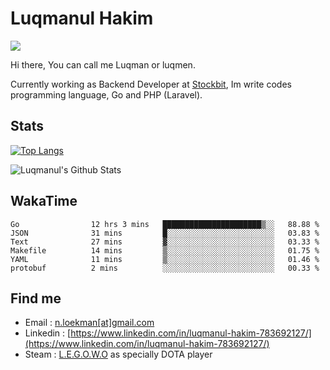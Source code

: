 
# Luqmanul Hakim

![](https://komarev.com/ghpvc/?username=luqman-v1)

Hi there, You can call me Luqman or luqmen.

Currently working as Backend Developer at [Stockbit](https://stockbit.com/), Im write codes programming language, Go and PHP (Laravel).
## Stats

[![Top Langs](https://github-readme-stats.vercel.app/api/top-langs/?username=luqman-v1&layout=compact)](https://github.com/anuraghazra/github-readme-stats)

![Luqmanul's Github Stats](https://github-readme-stats.vercel.app/api?username=luqman-v1&show_icons=true)


## WakaTime 

<!--START_SECTION:waka-->

```text
Go                12 hrs 3 mins   ██████████████████████▒░░   88.88 %
JSON              31 mins         █░░░░░░░░░░░░░░░░░░░░░░░░   03.83 %
Text              27 mins         ▓░░░░░░░░░░░░░░░░░░░░░░░░   03.33 %
Makefile          14 mins         ▒░░░░░░░░░░░░░░░░░░░░░░░░   01.75 %
YAML              11 mins         ▒░░░░░░░░░░░░░░░░░░░░░░░░   01.46 %
protobuf          2 mins          ░░░░░░░░░░░░░░░░░░░░░░░░░   00.33 %
```

<!--END_SECTION:waka-->


## Find me 

- Email : [n.loekman[at]gmail.com](mailto:n.loekman@gmail.com)
- Linkedin : [https://www.linkedin.com/in/luqmanul-hakim-783692127/](https://www.linkedin.com/in/luqmanul-hakim-783692127/)
- Steam : [L.E.G.O.W.O](https://steamcommunity.com/id/fuukmans) as specially DOTA player


